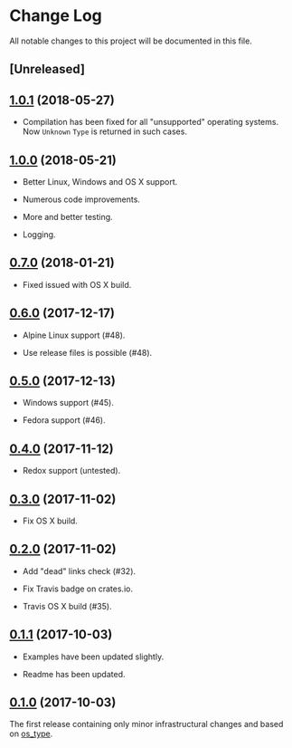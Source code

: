 # Change Log

All notable changes to this project will be documented in this file.

## [Unreleased]

## [1.0.1](https://github.com/darkeld3r/os_info/tree/v1.0.1) (2018-05-27)

- Compilation has been fixed for all "unsupported" operating systems. Now
  `Unknown` `Type` is returned in such cases.

## [1.0.0](https://github.com/darkeld3r/os_info/tree/v1.0) (2018-05-21)

- Better Linux, Windows and OS X support.

- Numerous code improvements.

- More and better testing.

- Logging.

## [0.7.0](https://github.com/darkeld3r/os_info/tree/v0.6.0) (2018-01-21)

- Fixed issued with OS X build.

## [0.6.0](https://github.com/darkeld3r/os_info/tree/v0.6.0) (2017-12-17)

- Alpine Linux support (#48).

- Use release files is possible (#48).

## [0.5.0](https://github.com/darkeld3r/os_info/tree/v0.5.0) (2017-12-13)

- Windows support (#45).

- Fedora support (#46).

## [0.4.0](https://github.com/darkeld3r/os_info/tree/v0.4.0) (2017-11-12)

- Redox support (untested).

## [0.3.0](https://github.com/darkeld3r/os_info/tree/v0.3.0) (2017-11-02)

- Fix OS X build.

## [0.2.0](https://github.com/darkeld3r/os_info/tree/v0.2.0) (2017-11-02)

- Add "dead" links check (#32).

- Fix Travis badge on crates.io.

- Travis OS X build (#35).

## [0.1.1](https://github.com/darkeld3r/os_info/tree/v0.1.1) (2017-10-03)

- Examples have been updated slightly.

- Readme has been updated.

## [0.1.0](https://github.com/darkeld3r/os_info/tree/v0.1.0) (2017-10-03)

The first release containing only minor infrastructural changes and based on [os_type](https://github.com/schultyy/os_type).
